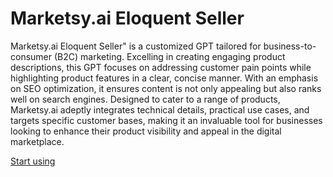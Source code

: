 # Marketsy.ai Eloquent Seller

Marketsy.ai Eloquent Seller\" is a customized GPT tailored for business-to-consumer (B2C) marketing. Excelling in creating engaging product descriptions, this GPT focuses on addressing customer pain points while highlighting product features in a clear, concise manner. With an emphasis on SEO optimization, it ensures content is not only appealing but also ranks well on search engines. Designed to cater to a range of products, Marketsy.ai adeptly integrates technical details, practical use cases, and targets specific customer bases, making it an invaluable tool for businesses looking to enhance their product visibility and appeal in the digital marketplace.

[Start using](https://chat.openai.com/g/g-P5fLqXjsJ)